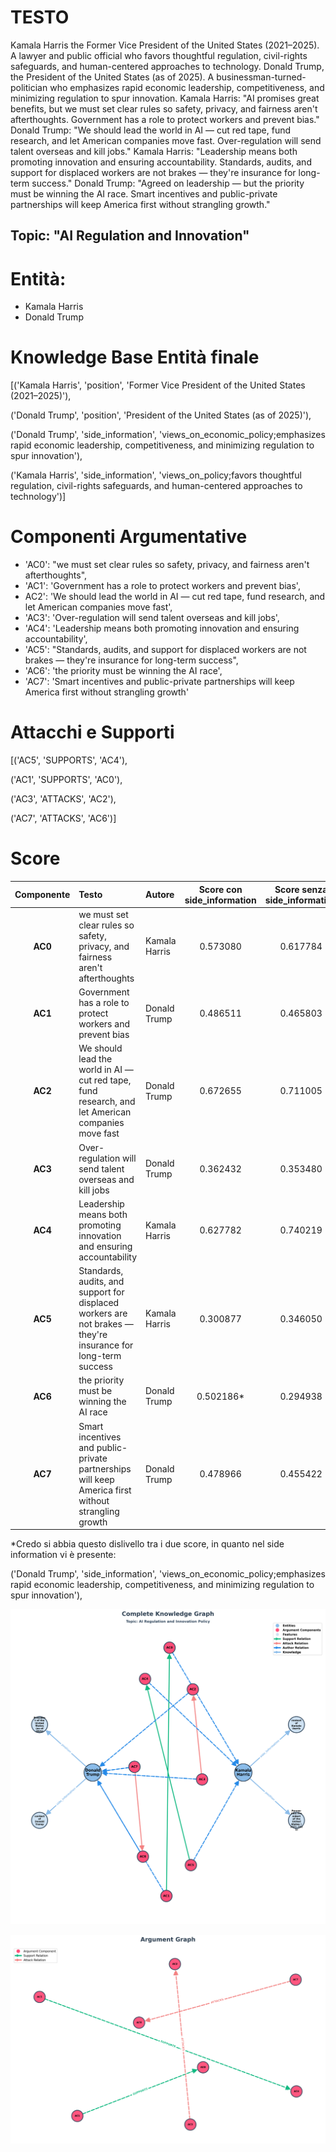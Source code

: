 # TESTO
Kamala Harris the Former Vice President of the United States (2021–2025). A lawyer and public official who favors thoughtful regulation, civil-rights safeguards, and human-centered approaches to technology. Donald Trump, the President of the United States (as of 2025). A businessman-turned-politician who emphasizes rapid economic leadership, competitiveness, and minimizing regulation to spur innovation.
Kamala Harris: "AI promises great benefits, but we must set clear rules so safety, privacy, and fairness aren't afterthoughts. Government has a role to protect workers and prevent bias."
Donald Trump: "We should lead the world in AI — cut red tape, fund research, and let American companies move fast. Over-regulation will send talent overseas and kill jobs."
Kamala Harris: "Leadership means both promoting innovation and ensuring accountability. Standards, audits, and support for displaced workers are not brakes — they're insurance for long-term success."
Donald Trump: "Agreed on leadership — but the priority must be winning the AI race. Smart incentives and public-private partnerships will keep America first without strangling growth."


## Topic: "AI Regulation and Innovation"

# Entità:
+ Kamala Harris
+ Donald Trump

# Knowledge Base Entità finale
[('Kamala Harris',
  'position',
  'Former Vice President of the United States (2021–2025)'),
 
 ('Donald Trump', 'position', 'President of the United States (as of 2025)'),
 
 ('Donald Trump',
  'side_information',
  'views_on_economic_policy;emphasizes rapid economic leadership, competitiveness, and minimizing regulation to spur innovation'),
 
 ('Kamala Harris',
  'side_information',
  'views_on_policy;favors thoughtful regulation, civil-rights safeguards, and human-centered approaches to technology')]

# Componenti Argumentative
- 'AC0': "we must set clear rules so safety, privacy, and fairness aren't afterthoughts",
- 'AC1': 'Government has a role to protect workers and prevent bias',
- AC2': 'We should lead the world in AI — cut red tape, fund research, and let American companies move fast',
- 'AC3': 'Over-regulation will send talent overseas and kill jobs',
- 'AC4': 'Leadership means both promoting innovation and ensuring accountability',
- 'AC5': "Standards, audits, and support for displaced workers are not brakes — they're insurance for long-term success",
- 'AC6': 'the priority must be winning the AI race',
- 'AC7': 'Smart incentives and public-private partnerships will keep America first without strangling growth'

# Attacchi e Supporti
[('AC5', 'SUPPORTS', 'AC4'),
 
 ('AC1', 'SUPPORTS', 'AC0'),
 
 ('AC3', 'ATTACKS', 'AC2'),
 
 ('AC7', 'ATTACKS', 'AC6')]


# Score

| Componente | Testo | Autore | Score con side_information |Score senza side_information|Via prompt|
| :---: | :--- | :--- | :---: | :---: | :---:|
| **AC0** | we must set clear rules so safety, privacy, and fairness aren't afterthoughts | Kamala Harris | $0.573080$ | $0.617784$|$0.95$|
| **AC1** | Government has a role to protect workers and prevent bias | Donald Trump | $0.486511$ |$0.465803$ | $0.5$|
| **AC2** | We should lead the world in AI — cut red tape, fund research, and let American companies move fast | Donald Trump | $0.672655$ |$0.711005$|$0.85$|
| **AC3** | Over-regulation will send talent overseas and kill jobs | Donald Trump | $0.362432$ | $0.353480$| $0.95$|
| **AC4** | Leadership means both promoting innovation and ensuring accountability | Kamala Harris | $0.627782$ |$0.740219$ |$0.95$|
| **AC5** | Standards, audits, and support for displaced workers are not brakes — they're insurance for long-term success | Kamala Harris | $0.300877$ | $0.346050$ |$0.95$|
| **AC6** | the priority must be winning the AI race | Donald Trump | $0.502186$* | $0.294938$| $0.95$|
| **AC7** | Smart incentives and public-private partnerships will keep America first without strangling growth | Donald Trump | $0.478966$ | $0.455422$ |$0.85$|


*Credo si abbia questo dislivello tra i due score, in quanto nel side information vi è presente:

 ('Donald Trump',
  'side_information',
  'views_on_economic_policy;emphasizes rapid economic leadership, competitiveness, and minimizing regulation to spur innovation'),
 

![grafo](graph_kamala_trump.png)

![grafo_argomentativo](argumentative_graph_kamala_vs_trump.png)